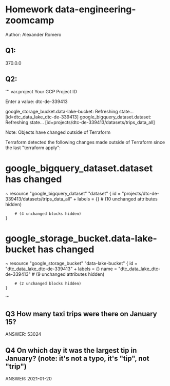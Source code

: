 # Homework data-engineering-zoomcamp
Author: Alexander Romero

## Q1:
370.0.0

## Q2:
'''
var.project
  Your GCP Project ID

  Enter a value: dtc-de-339413

google_storage_bucket.data-lake-bucket: Refreshing state... [id=dtc_data_lake_dtc-de-339413]
google_bigquery_dataset.dataset: Refreshing state... [id=projects/dtc-de-339413/datasets/trips_data_all]

Note: Objects have changed outside of Terraform

Terraform detected the following changes made outside of Terraform since the last "terraform apply":

  # google_bigquery_dataset.dataset has changed
  ~ resource "google_bigquery_dataset" "dataset" {
        id                              = "projects/dtc-de-339413/datasets/trips_data_all"
      + labels                          = {}
        # (10 unchanged attributes hidden)

        # (4 unchanged blocks hidden)
    }

  # google_storage_bucket.data-lake-bucket has changed
  ~ resource "google_storage_bucket" "data-lake-bucket" {
        id                          = "dtc_data_lake_dtc-de-339413"
      + labels                      = {}
        name                        = "dtc_data_lake_dtc-de-339413"
        # (9 unchanged attributes hidden)


        # (2 unchanged blocks hidden)
    }
'''

## Q3 How many taxi trips were there on January 15?
ANSWER: 53024

## Q4 On which day it was the largest tip in January? (note: it's not a typo, it's "tip", not "trip")
ANSWER: 2021-01-20